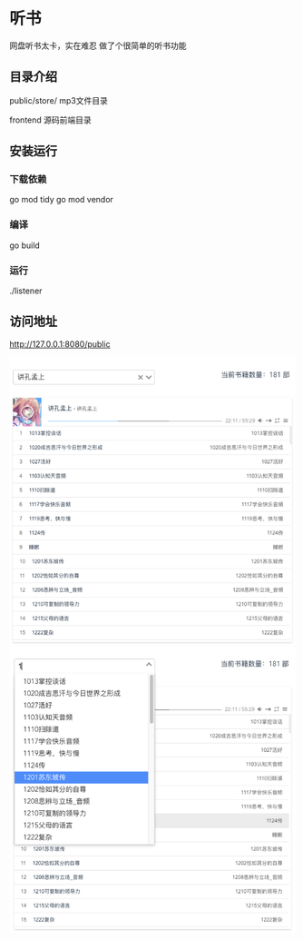 # 听书
网盘听书太卡，实在难忍
做了个很简单的听书功能

## 目录介绍
public/store/ mp3文件目录

frontend 源码前端目录

## 安装运行
### 下载依赖
go mod tidy
go mod vendor 
### 编译
go build
### 运行
./listener

## 访问地址
http://127.0.0.1:8080/public


![](QQ20190412-195203.png)
![](QQ20190412-195224.png)
